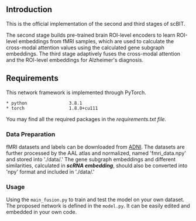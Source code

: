 ## Introduction
This is the official implementation of the second and third stages of scBIT. 

The second stage builds pre-trained brain ROI-level encoders to learn ROI-level embeddings from fMRI samples, which are used to calculate the cross-modal attention values using the calculated gene subgraph embeddings. 
The third stage adaptively fuses the cross-modal attention and the ROI-level embeddings for Alzheimer's diagnosis.

## Requirements

This network framework is implemented through PyTorch.

```
* python                3.8.1
* torch                 1.8.0+cu111
```
You may find all the required packages in the *requirements.txt file.*

### Data Preparation
fMRI datasets and labels can be downloaded from [ADNI](https://adni.loni.usc.edu/). The datasets are further processed by the AAL atlas and normalized, named 'fmri_data.npy' and stored into './data/.' The gene subgraph embeddings and different similarities, calculated in **_scRNA embedding_**, should also be converted into 'npy' format and included in './data/.'

### Usage
Using the ```main_fusion.py``` to train and test the model on your own dataset. The proposed network is defined in the ```model.py```. It can be easily edited and embedded in your own code.


